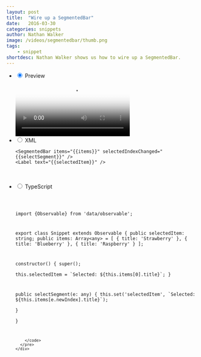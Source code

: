 ```yaml
---
layout: post
title:  "Wire up a SegmentedBar"
date:   2016-03-30
categories: snippets
author: Nathan Walker
image: /videos/segmentedbar/thumb.png
tags: 
    - snippet
shortdesc: Nathan Walker shows us how to wire up a SegmentedBar. 
---
```

<ul class="tabs clearfix">
  <li>
    <input type="radio" name="tabs" id="tab1" checked />
    <label for="tab1">Preview</label>
    <div id="tab-content1" class="tab-content">
      <video controls autoplay loop="true" poster="/videos/segmentedbar/thumb.png">
        <source type="video/mp4" src="/videos/segmentedbar/1.mp4">
        <source type="video/webm" src="/videos/segmentedbar/2.webm">
        <source type="video/ogv" src="/videos/segmentedbar/3.ogv">
      </video>
    </div>
  </li>
  <li>
    <input type="radio" name="tabs" id="tab2" />
    <label for="tab2">XML</label>
    <div id="tab-content1" class="tab-content">
      <pre class="language-html">
<code>&lt;SegmentedBar items="&lcub;&lcub;items&rcub;&rcub;" selectedIndexChanged="&lcub;&lcub;selectSegment&rcub;&rcub;" /&gt;
&lt;Label text="&lcub;&lcub;selectedItem&rcub;&rcub;" /&gt;
</code>
      </pre>
    </div>
  </li>
  <li>
    <input type="radio" name="tabs" id="tab3" />
    <label for="tab3">TypeScript</label>
    <div id="tab-content3" class="tab-content">
      <pre class="language-typescript">
        <code>

import {Observable} from &#x27;data/observable&#x27;;

export class Snippet extends Observable {
  public selectedItem: string;
  public items: Array&#x3C;any&#x3E; = [
    { title: &#x27;Strawberry&#x27; },
    { title: &#x27;Blueberry&#x27; },
    { title: &#x27;Raspberry&#x27; }
  ];

  constructor() {
    super();  
    this.selectedItem = &#x60;Selected: ${this.items[0].title}&#x60;; 
  }

  public selectSegment(e: any) {
    this.set(&#x27;selectedItem&#x27;, &#x60;Selected: ${this.items[e.newIndex].title}&#x60;);  
  }  
}

        </code>
      </pre>
    </div>
  </li>
</ul>
